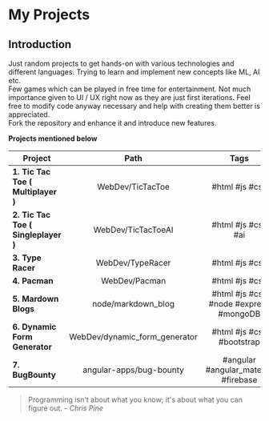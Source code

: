 # My Projects

## Introduction

Just random projects to get hands-on with various technologies and different languages. Trying to learn and implement new concepts like ML, AI etc.  
Few games which can be played in free time for entertainment. Not much importance given to UI / UX right now as they are just first iterations. Feel free to modify code anyway necessary and help with creating them better is appreciated.  
Fork the repository and enhance it and introduce new features.

**Projects mentioned below**

| Project                             |             Path              |                  Tags                  |
| ----------------------------------- | :---------------------------: | :------------------------------------: |
| **1. Tic Tac Toe ( Multiplayer )**  |       WebDev/TicTacToe        |             #html #js #css             |
| **2. Tic Tac Toe ( Singleplayer )** |      WebDev/TicTacToeAI       |           #html #js #css #ai           |
| **3. Type Racer**                   |       WebDev/TypeRacer        |             #html #js #css             |
| **4. Pacman**                       |         WebDev/Pacman         |             #html #js #css             |
| **5. Mardown Blogs**                |      node/markdown_blog       | #html #js #css #node #express #mongoDB |
| **6. Dynamic Form Generator**       | WebDev/dynamic_form_generator |       #html #js #css #bootstrap        |
| **7. BugBounty**                    |    angular-apps/bug-bounty    |  #angular #angular_material #firebase  |

> Programming isn't about what you know; it's about what you can figure out. - _Chris Pine_
